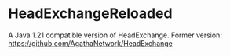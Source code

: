 # HeadExchangeReloaded
A Java 1.21 compatible version of HeadExchange.
Former version: https://github.com/AgathaNetwork/HeadExchange
